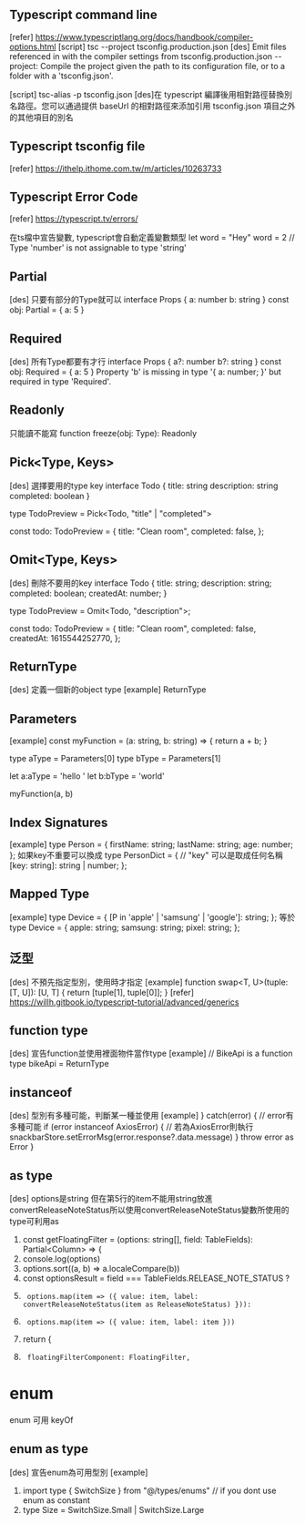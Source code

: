 ## Typescript command line 
[refer] https://www.typescriptlang.org/docs/handbook/compiler-options.html
[script] tsc --project tsconfig.production.json
[des] Emit files referenced in with the compiler settings from tsconfig.production.json
--project: Compile the project given the path to its configuration file, or to a folder with a 'tsconfig.json'.

[script] tsc-alias -p tsconfig.json
[des]在 typescript 編譯後用相對路徑替換別名路徑。您可以通過提供 baseUrl 的相對路徑來添加引用 tsconfig.json 項目之外的其他項目的別名

## Typescript tsconfig file
[refer] https://ithelp.ithome.com.tw/m/articles/10263733

## Typescript Error Code
[refer] https://typescript.tv/errors/

在ts檔中宣告變數, typescript會自動定義變數類型
let word = "Hey"
word = 2 // Type 'number' is not assignable to type 'string'

## Partial<Type>
[des] 只要有部分的Type就可以
interface Props {
    a: number
    b: string
}
const obj: Partial<Props> = { a: 5 }

## Required<Type>
[des] 所有Type都要有才行
interface Props {
    a?: number
    b?: string
}
const obj: Required<Props> = { a: 5 }
Property 'b' is missing in type '{ a: number; }' but required in type 'Required<Props>'.

## Readonly<Type>
只能讀不能寫
function freeze<Type>(obj: Type): Readonly<Type>

## Pick<Type, Keys>
[des] 選擇要用的type key
interface Todo {
  title: string
  description: string
  completed: boolean
}
 
type TodoPreview = Pick<Todo, "title" | "completed">

const todo: TodoPreview = {
  title: "Clean room",
  completed: false,
};

## Omit<Type, Keys>
[des] 刪除不要用的key
interface Todo {
  title: string;
  description: string;
  completed: boolean;
  createdAt: number;
}
 
type TodoPreview = Omit<Todo, "description">;

const todo: TodoPreview = {
  title: "Clean room",
  completed: false,
  createdAt: 1615544252770,
};

## ReturnType<typeof myFunction>
[des] 定義一個新的object type
[example] ReturnType<typeof UserApiFactory>

## Parameters<typeof myFunction>
[example]
const myFunction = (a: string, b: string) => {
    return a + b;
}

type aType = Parameters<typeof myFunction>[0]
type bType = Parameters<typeof myFunction>[1]

let a:aType = 'hello '
let b:bType = 'world'

myFunction(a, b)

## Index Signatures
[example]
type Person = {
  firstName: string;
  lastName: string;
  age: number;
};
如果key不重要可以換成
type PersonDict = {
  // "key" 可以是取成任何名稱
  [key: string]: string | number;
};

## Mapped Type
[example]
type Device = {
  [P in 'apple' | 'samsung' | 'google']: string;
};
等於
type Device = {
  apple: string;
  samsung: string;
  pixel: string;
};

## 泛型
[des] 不預先指定型別，使用時才指定
[example]
function swap<T, U>(tuple: [T, U]): [U, T] {
    return [tuple[1], tuple[0]];
}
[refer] https://willh.gitbook.io/typescript-tutorial/advanced/generics

## function type
[des] 宣告function並使用裡面物件當作type
[example]
// BikeApi is a function
type bikeApi = ReturnType<typeof BikeApi>

## instanceof
[des] 型別有多種可能，判斷某一種並使用
[example]
} catch(error) { // error有多種可能
  if (error instanceof AxiosError) { // 若為AxiosError則執行
    snackbarStore.setErrorMsg(error.response?.data.message)
  }
  throw error as Error
}

## as type
[des] options是string 但在第5行的item不能用string放進convertReleaseNoteStatus所以使用convertReleaseNoteStatus變數所使用的type可利用as
1. const getFloatingFilter = (options: string[], field: TableFields): Partial<Column<FwRow>> => {
2.    console.log(options)
3.    options.sort((a, b) => a.localeCompare(b))
4.    const optionsResult = field === TableFields.RELEASE_NOTE_STATUS ? 
5.      options.map(item => ({ value: item, label: convertReleaseNoteStatus(item as ReleaseNoteStatus) })):
6.      options.map(item => ({ value: item, label: item }))
7.    return {
8.      floatingFilterComponent: FloatingFilter,

# enum
enum 可用 keyOf

## enum as type
[des] 宣告enum為可用型別
[example]
1. import type { SwitchSize } from "@/types/enums" // if you dont use enum as constant
2. type Size = SwitchSize.Small | SwitchSize.Large
